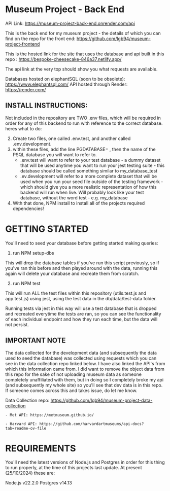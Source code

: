 # Museum Project - Back End

API Link: https://museum-project-back-end.onrender.com/api

This is the back end for my museum project - the details of which you can find on the repo for the front end: https://github.com/lgb94/museum-project-frontend

This is the hosted link for the site that uses the database and api built in this repo : https://bespoke-cheesecake-846a37.netlify.app/

The api link at the very top should show you what requests are available.

Databases hosted on elephantSQL (soon to be obsolete): https://www.elephantsql.com/
API hosted through Render: https://render.com/

## INSTALL INSTRUCTIONS:

Not included in the repository are TWO .env files, which will be required in order for any of this backend to run with reference to the correct database. heres what to do:

2. Create two files, one called .env.test, and another called .env.development.
3. within these files, add the line PGDATABASE= , then the name of the PSQL database you will want to refer to.
    - .env.test will want to refer to your test database - a dummy dataset that will be used anytime you want to run your jest testing suite - this database should be called something similar to my_database_test
    - .ev.development will refer to a more complete dataset that will be used when you run your seed file outside of the testing framework - which should give you a more realistic representation of how this backend will run when live. Will probably look like your test database, without the word test - e.g. my_database
4. With that done, NPM install to install all of the projects required dependencies!

# GETTING STARTED

You'll need to seed your database before getting started making queries:

1. run NPM setup-dbs 

This will drop the database tables if you've run this script previously, so if you've ran this before and then played around with the data, running this again will delete your database and recreate them from scratch. 

2. run NPM test

This will run ALL the test files within this repository (utils.test.js and app.test.js) using jest, using the test data in the db/data/test-data folder.

Running tests via jest in this way will use a test database that is dropped and recreated everytime the tests are ran, so you can see the functionality of each individual endpoint and how they run each time, but the data will not persist. 

## IMPORTANT NOTE

The data collected for the development data (and subsequently the data used to seed the database) was collected using requests which you can see in the data collection repo linked below. I have also linked the API's from which this information came from. I did want to remove the object data from this repo for the sake of not uploading museum data as someone completely unaffiliated with them, but in doing so I completely broke my api (and subsequently my whole site) so you'll see that dev data is in this repo. If someone comes across this and takes issue, do let me know.

Data Collection repo: https://github.com/lgb94/museum-project-data-collection

    - Met API: https://metmuseum.github.io/
    
    - Harvard API: https://github.com/harvardartmuseums/api-docs?tab=readme-ov-file

# REQUIREMENTS

You'll need the latest versions of Node.js and Postgres in order for this thing to run properly, at the time of this projects last update. At present (25/10/2024) these are:

Node.js v22.2.0
Postgres v14.13
